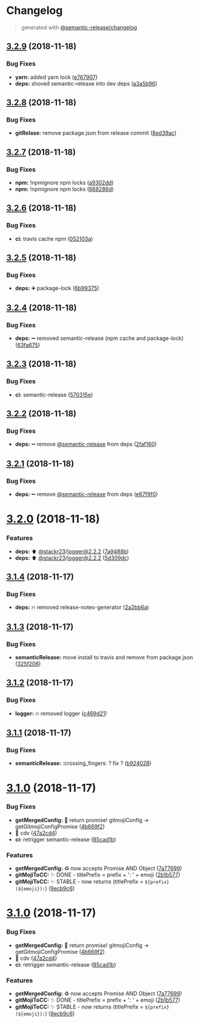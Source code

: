 # Changelog
> generated with [@semantic-release/changelog](https://github.com/semantic-release/changelog)

## [3.2.9](https://github.com/stackr23/gitmoji-conventional-commits/compare/v3.2.8...v3.2.9) (2018-11-18)


### Bug Fixes

* **yarn:** added yarn lock ([e767907](https://github.com/stackr23/gitmoji-conventional-commits/commit/e767907))
* **deps:** shoved semantic-release into dev deps ([a3a5b96](https://github.com/stackr23/gitmoji-conventional-commits/commit/a3a5b96))

## [3.2.8](https://github.com/stackr23/gitmoji-conventional-commits/compare/v3.2.7...v3.2.8) (2018-11-18)


### Bug Fixes

* **gitRelase:** remove package.json from release commit ([8ed39ac](https://github.com/stackr23/gitmoji-conventional-commits/commit/8ed39ac))

## [3.2.7](https://github.com/stackr23/gitmoji-conventional-commits/compare/v3.2.6...v3.2.7) (2018-11-18)


### Bug Fixes

* **npm:** !npmignore npm locks ([a9302dd](https://github.com/stackr23/gitmoji-conventional-commits/commit/a9302dd))
* **npm:** !npmignore npm locks ([668286d](https://github.com/stackr23/gitmoji-conventional-commits/commit/668286d))

## [3.2.6](https://github.com/stackr23/gitmoji-conventional-commits/compare/v3.2.5...v3.2.6) (2018-11-18)


### Bug Fixes

* **ci:** travis cache npm ([052103a](https://github.com/stackr23/gitmoji-conventional-commits/commit/052103a))

## [3.2.5](https://github.com/stackr23/gitmoji-conventional-commits/compare/v3.2.4...v3.2.5) (2018-11-18)


### Bug Fixes

* **deps:** :heavy_plus_sign: package-lock ([6b99375](https://github.com/stackr23/gitmoji-conventional-commits/commit/6b99375))

## [3.2.4](https://github.com/stackr23/gitmoji-conventional-commits/compare/v3.2.3...v3.2.4) (2018-11-18)


### Bug Fixes

* **deps:** :heavy_minus_sign: removed semantic-release (npm cache and package-lock) ([63fa675](https://github.com/stackr23/gitmoji-conventional-commits/commit/63fa675))

## [3.2.3](https://github.com/stackr23/gitmoji-conventional-commits/compare/v3.2.2...v3.2.3) (2018-11-18)


### Bug Fixes

* **ci:** semantic-release ([570315e](https://github.com/stackr23/gitmoji-conventional-commits/commit/570315e))

## [3.2.2](https://github.com/stackr23/gitmoji-conventional-commits/compare/v3.2.1...v3.2.2) (2018-11-18)


### Bug Fixes

* **deps:** :heavy_minus_sign: remove [@semantic-release](https://github.com/semantic-release) from deps ([2faf160](https://github.com/stackr23/gitmoji-conventional-commits/commit/2faf160))

## [3.2.1](https://github.com/stackr23/gitmoji-conventional-commits/compare/v3.2.0...v3.2.1) (2018-11-18)


### Bug Fixes

* **deps:** :heavy_minus_sign: remove [@semantic-release](https://github.com/semantic-release) from deps ([e67f9f0](https://github.com/stackr23/gitmoji-conventional-commits/commit/e67f9f0))

# [3.2.0](https://github.com/stackr23/gitmoji-conventional-commits/compare/v3.1.4...v3.2.0) (2018-11-18)


### Features

* **deps:** :arrow_up: [@stackr23](https://github.com/stackr23)/logger@2.2.2 ([7a9488b](https://github.com/stackr23/gitmoji-conventional-commits/commit/7a9488b))
* **deps:** :arrow_up: [@stackr23](https://github.com/stackr23)/logger@2.2.2 ([5d309dc](https://github.com/stackr23/gitmoji-conventional-commits/commit/5d309dc))

## [3.1.4](https://github.com/stackr23/gitmoji-conventional-commits/compare/v3.1.3...v3.1.4) (2018-11-17)


### Bug Fixes

* **deps:** :fire: removed release-notes-generator ([2a2bb6a](https://github.com/stackr23/gitmoji-conventional-commits/commit/2a2bb6a))

## [3.1.3](https://github.com/stackr23/gitmoji-conventional-commits/compare/v3.1.2...v3.1.3) (2018-11-17)


### Bug Fixes

* **semanticRelease:** move install to travis and remove from package.json ([325f206](https://github.com/stackr23/gitmoji-conventional-commits/commit/325f206))

## [3.1.2](https://github.com/stackr23/gitmoji-conventional-commits/compare/v3.1.1...v3.1.2) (2018-11-17)


### Bug Fixes

* **logger:** :fire: removed logger ([c469d21](https://github.com/stackr23/gitmoji-conventional-commits/commit/c469d21))

## [3.1.1](https://github.com/stackr23/gitmoji-conventional-commits/compare/v3.1.0...v3.1.1) (2018-11-17)


### Bug Fixes

* **semanticRelease:** :crossing_fingers: ? fix ? ([b924028](https://github.com/stackr23/gitmoji-conventional-commits/commit/b924028))

# [3.1.0](https://github.com/stackr23/gitmoji-conventional-commits/compare/v3.0.1...v3.1.0) (2018-11-17)


### Bug Fixes

* **getMergedConfig:** :bug: return promise! gitmojiConfig -> getGitmojiConfigPromise ([4b669f2](https://github.com/stackr23/gitmoji-conventional-commits/commit/4b669f2))
* 🐛  cdv ([47a2cd4](https://github.com/stackr23/gitmoji-conventional-commits/commit/47a2cd4))
* **ci:** retrigger semantic-release ([85cad1b](https://github.com/stackr23/gitmoji-conventional-commits/commit/85cad1b))


### Features

* **getMergedConfig:** :recycle: now accepts Promise AND Object ([7a77699](https://github.com/stackr23/gitmoji-conventional-commits/commit/7a77699))
* **gitMojiToCC:** :sparkles: DONE - titlePrefix = prefix + ': ' + emoji ([2b1b577](https://github.com/stackr23/gitmoji-conventional-commits/commit/2b1b577))
* **gitMojiToCC:** :sparkles: STABLE - now returns (titlePrefix = `${prefix}(${emoji}):`) ([9ecb9c6](https://github.com/stackr23/gitmoji-conventional-commits/commit/9ecb9c6))

# [3.1.0](https://github.com/stackr23/gitmoji-conventional-commits/compare/v3.0.1...v3.1.0) (2018-11-17)


### Bug Fixes

* **getMergedConfig:** :bug: return promise! gitmojiConfig -> getGitmojiConfigPromise ([4b669f2](https://github.com/stackr23/gitmoji-conventional-commits/commit/4b669f2))
* 🐛  cdv ([47a2cd4](https://github.com/stackr23/gitmoji-conventional-commits/commit/47a2cd4))
* **ci:** retrigger semantic-release ([85cad1b](https://github.com/stackr23/gitmoji-conventional-commits/commit/85cad1b))


### Features

* **getMergedConfig:** :recycle: now accepts Promise AND Object ([7a77699](https://github.com/stackr23/gitmoji-conventional-commits/commit/7a77699))
* **gitMojiToCC:** :sparkles: DONE - titlePrefix = prefix + ': ' + emoji ([2b1b577](https://github.com/stackr23/gitmoji-conventional-commits/commit/2b1b577))
* **gitMojiToCC:** :sparkles: STABLE - now returns (titlePrefix = `${prefix}(${emoji}):`) ([9ecb9c6](https://github.com/stackr23/gitmoji-conventional-commits/commit/9ecb9c6))

